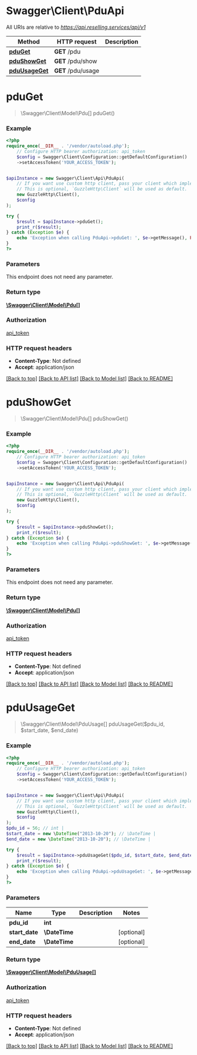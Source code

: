 # Swagger\Client\PduApi

All URIs are relative to *https://api.reselling.services/api/v1*

Method | HTTP request | Description
------------- | ------------- | -------------
[**pduGet**](PduApi.md#pduget) | **GET** /pdu | 
[**pduShowGet**](PduApi.md#pdushowget) | **GET** /pdu/show | 
[**pduUsageGet**](PduApi.md#pduusageget) | **GET** /pdu/usage | 

# **pduGet**
> \Swagger\Client\Model\Pdu[] pduGet()



### Example
```php
<?php
require_once(__DIR__ . '/vendor/autoload.php');
    // Configure HTTP bearer authorization: api_token
    $config = Swagger\Client\Configuration::getDefaultConfiguration()
    ->setAccessToken('YOUR_ACCESS_TOKEN');


$apiInstance = new Swagger\Client\Api\PduApi(
    // If you want use custom http client, pass your client which implements `GuzzleHttp\ClientInterface`.
    // This is optional, `GuzzleHttp\Client` will be used as default.
    new GuzzleHttp\Client(),
    $config
);

try {
    $result = $apiInstance->pduGet();
    print_r($result);
} catch (Exception $e) {
    echo 'Exception when calling PduApi->pduGet: ', $e->getMessage(), PHP_EOL;
}
?>
```

### Parameters
This endpoint does not need any parameter.

### Return type

[**\Swagger\Client\Model\Pdu[]**](../Model/Pdu.md)

### Authorization

[api_token](../../README.md#api_token)

### HTTP request headers

 - **Content-Type**: Not defined
 - **Accept**: application/json

[[Back to top]](#) [[Back to API list]](../../README.md#documentation-for-api-endpoints) [[Back to Model list]](../../README.md#documentation-for-models) [[Back to README]](../../README.md)

# **pduShowGet**
> \Swagger\Client\Model\Pdu[] pduShowGet()



### Example
```php
<?php
require_once(__DIR__ . '/vendor/autoload.php');
    // Configure HTTP bearer authorization: api_token
    $config = Swagger\Client\Configuration::getDefaultConfiguration()
    ->setAccessToken('YOUR_ACCESS_TOKEN');


$apiInstance = new Swagger\Client\Api\PduApi(
    // If you want use custom http client, pass your client which implements `GuzzleHttp\ClientInterface`.
    // This is optional, `GuzzleHttp\Client` will be used as default.
    new GuzzleHttp\Client(),
    $config
);

try {
    $result = $apiInstance->pduShowGet();
    print_r($result);
} catch (Exception $e) {
    echo 'Exception when calling PduApi->pduShowGet: ', $e->getMessage(), PHP_EOL;
}
?>
```

### Parameters
This endpoint does not need any parameter.

### Return type

[**\Swagger\Client\Model\Pdu[]**](../Model/Pdu.md)

### Authorization

[api_token](../../README.md#api_token)

### HTTP request headers

 - **Content-Type**: Not defined
 - **Accept**: application/json

[[Back to top]](#) [[Back to API list]](../../README.md#documentation-for-api-endpoints) [[Back to Model list]](../../README.md#documentation-for-models) [[Back to README]](../../README.md)

# **pduUsageGet**
> \Swagger\Client\Model\PduUsage[] pduUsageGet($pdu_id, $start_date, $end_date)



### Example
```php
<?php
require_once(__DIR__ . '/vendor/autoload.php');
    // Configure HTTP bearer authorization: api_token
    $config = Swagger\Client\Configuration::getDefaultConfiguration()
    ->setAccessToken('YOUR_ACCESS_TOKEN');


$apiInstance = new Swagger\Client\Api\PduApi(
    // If you want use custom http client, pass your client which implements `GuzzleHttp\ClientInterface`.
    // This is optional, `GuzzleHttp\Client` will be used as default.
    new GuzzleHttp\Client(),
    $config
);
$pdu_id = 56; // int | 
$start_date = new \DateTime("2013-10-20"); // \DateTime | 
$end_date = new \DateTime("2013-10-20"); // \DateTime | 

try {
    $result = $apiInstance->pduUsageGet($pdu_id, $start_date, $end_date);
    print_r($result);
} catch (Exception $e) {
    echo 'Exception when calling PduApi->pduUsageGet: ', $e->getMessage(), PHP_EOL;
}
?>
```

### Parameters

Name | Type | Description  | Notes
------------- | ------------- | ------------- | -------------
 **pdu_id** | **int**|  |
 **start_date** | **\DateTime**|  | [optional]
 **end_date** | **\DateTime**|  | [optional]

### Return type

[**\Swagger\Client\Model\PduUsage[]**](../Model/PduUsage.md)

### Authorization

[api_token](../../README.md#api_token)

### HTTP request headers

 - **Content-Type**: Not defined
 - **Accept**: application/json

[[Back to top]](#) [[Back to API list]](../../README.md#documentation-for-api-endpoints) [[Back to Model list]](../../README.md#documentation-for-models) [[Back to README]](../../README.md)

